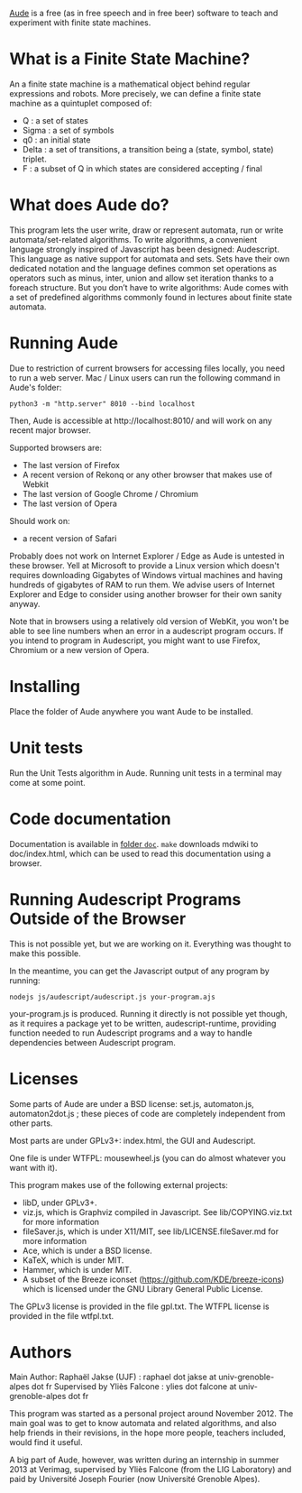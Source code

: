[Aude](http://automata.forge.imag.fr/) is a free (as in free speech and in free
beer) software to teach and experiment with finite state machines.

# What is a Finite State Machine?

An a finite state machine is a mathematical object behind regular
expressions and robots. More precisely, we can define a finite state
machine as a quintuplet composed of:

 - Q     : a set of states
 - Sigma : a set of symbols
 - q0    : an initial state
 - Delta : a set of transitions, a transition being a (state, symbol, state)
   triplet.
 - F     : a subset of Q in which states are considered accepting / final

# What does Aude do?

This program lets the user write, draw or represent automata, run or write
automata/set-related algorithms. To write algorithms, a convenient language
strongly inspired of Javascript has been designed: Audescript. This language
as native support for automata and sets. Sets have their own dedicated
notation and the language defines common set operations as operators such as
minus, inter, union and allow set iteration thanks to a foreach structure.
But you don’t have to write algorithms: Aude comes with a set of predefined
algorithms commonly found in lectures about finite state automata.

# Running Aude

Due to restriction of current browsers for accessing files locally, you need to run a web server.
Mac / Linux users can run the following command in Aude's folder:

    python3 -m "http.server" 8010 --bind localhost

Then, Aude is accessible at http://localhost:8010/ and will work on any recent major browser.

Supported browsers are:
 - The last version of Firefox
 - A recent version of Rekonq or any other browser that makes use of Webkit
 - The last version of Google Chrome / Chromium
 - The last version of Opera

Should work on:
 - a recent version of Safari

Probably does not work on Internet Explorer / Edge as Aude is untested in
these browser. Yell at Microsoft to provide a Linux version which doesn't
requires downloading Gigabytes of Windows virtual machines and having
hundreds of gigabytes of RAM to run them. We advise users of Internet
Explorer and Edge to consider using another browser for their own sanity
anyway.

Note that in browsers using a relatively old version of WebKit, you won't be
able to see line numbers when an error in a audescript program occurs. If
you intend to program in Audescript, you might want to use Firefox, Chromium
or a new version of Opera.

# Installing

Place the folder of Aude anywhere you want Aude to be installed.

# Unit tests

Run the Unit Tests algorithm in Aude. Running unit tests in a terminal may come
at some point.

# Code documentation

Documentation is available in [folder `doc`](doc/index.md).
`make` downloads mdwiki to doc/index.html, which can be used to read this
documentation using a browser.

# Running Audescript Programs Outside of the Browser

This is not possible yet, but we are working on it. Everything was thought
to make this possible.

In the meantime, you can get the Javascript output of any program by
running:

    nodejs js/audescript/audescript.js your-program.ajs

your-program.js is produced. Running it directly is not possible yet though,
as it requires a package yet to be written, audescript-runtime, providing
function needed to run Audescript programs and a way to handle dependencies
between Audescript program.

# Licenses

Some parts of Aude are under a BSD license: set.js, automaton.js,
automaton2dot.js ; these pieces of code are completely independent from other
parts.

Most parts are under GPLv3+: index.html, the GUI and Audescript.

One file is under WTFPL: mousewheel.js (you can do almost whatever you want with it).

This program makes use of the following external projects:
 - libD, under GPLv3+.
 - viz.js, which is Graphviz compiled in Javascript. See lib/COPYING.viz.txt
   for more information
 - fileSaver.js, which is under X11/MIT, see lib/LICENSE.fileSaver.md for
   more information
 - Ace, which is under a BSD license.
 - KaTeX, which is under MIT.
 - Hammer, which is under MIT.
 - A subset of the Breeze iconset (https://github.com/KDE/breeze-icons) which is licensed under
   the GNU Library General Public License.

The GPLv3 license is provided in the file gpl.txt.
The WTFPL license is provided in the file wtfpl.txt.

# Authors

Main Author: Raphaël Jakse (UJF) : raphael dot jakse at univ-grenoble-alpes dot fr
Supervised by Yliès Falcone : ylies dot falcone at univ-grenoble-alpes dot fr

This program was started as a personal project around November 2012. The main
goal was to get to know automata and related algorithms, and also help
friends in their revisions, in the hope more people, teachers included, would
find it useful.

A big part of Aude, however, was written during an internship in summer 2013
at Verimag, supervised by Yliès Falcone (from the LIG Laboratory) and paid by
Université Joseph Fourier (now Université Grenoble Alpes).
